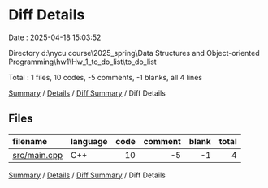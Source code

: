 # Diff Details

Date : 2025-04-18 15:03:52

Directory d:\\nycu course\\2025_spring\\Data Structures and Object-oriented Programming\\hw1\\Hw_1_to_do_list\\to_do_list

Total : 1 files,  10 codes, -5 comments, -1 blanks, all 4 lines

[Summary](results.md) / [Details](details.md) / [Diff Summary](diff.md) / Diff Details

## Files
| filename | language | code | comment | blank | total |
| :--- | :--- | ---: | ---: | ---: | ---: |
| [src/main.cpp](/src/main.cpp) | C++ | 10 | -5 | -1 | 4 |

[Summary](results.md) / [Details](details.md) / [Diff Summary](diff.md) / Diff Details